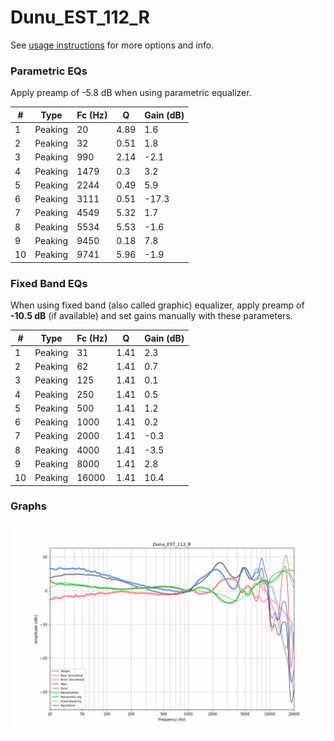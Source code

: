# Dunu_EST_112_R
See [usage instructions](https://github.com/jaakkopasanen/AutoEq#usage) for more options and info.

### Parametric EQs
Apply preamp of -5.8 dB when using parametric equalizer.

|   # | Type    |   Fc (Hz) |    Q |   Gain (dB) |
|-----|---------|-----------|------|-------------|
|   1 | Peaking |        20 | 4.89 |         1.6 |
|   2 | Peaking |        32 | 0.51 |         1.8 |
|   3 | Peaking |       990 | 2.14 |        -2.1 |
|   4 | Peaking |      1479 | 0.3  |         3.2 |
|   5 | Peaking |      2244 | 0.49 |         5.9 |
|   6 | Peaking |      3111 | 0.51 |       -17.3 |
|   7 | Peaking |      4549 | 5.32 |         1.7 |
|   8 | Peaking |      5534 | 5.53 |        -1.6 |
|   9 | Peaking |      9450 | 0.18 |         7.8 |
|  10 | Peaking |      9741 | 5.96 |        -1.9 |

### Fixed Band EQs
When using fixed band (also called graphic) equalizer, apply preamp of **-10.5 dB** (if available) and set gains manually with these parameters.

|   # | Type    |   Fc (Hz) |    Q |   Gain (dB) |
|-----|---------|-----------|------|-------------|
|   1 | Peaking |        31 | 1.41 |         2.3 |
|   2 | Peaking |        62 | 1.41 |         0.7 |
|   3 | Peaking |       125 | 1.41 |         0.1 |
|   4 | Peaking |       250 | 1.41 |         0.5 |
|   5 | Peaking |       500 | 1.41 |         1.2 |
|   6 | Peaking |      1000 | 1.41 |         0.2 |
|   7 | Peaking |      2000 | 1.41 |        -0.3 |
|   8 | Peaking |      4000 | 1.41 |        -3.5 |
|   9 | Peaking |      8000 | 1.41 |         2.8 |
|  10 | Peaking |     16000 | 1.41 |        10.4 |

### Graphs
![](./Dunu_EST_112_R.png)
